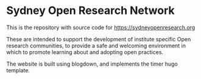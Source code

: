 
<!-- README.md is generated from README.Rmd. Please edit that file -->
Sydney Open Research Network
============================

This is the repository with source code for <https://sydneyopenresearch.org>

These are intended to support the development of institute specific Open research communities, to provide a safe and welcoming environment in which to promote learning about and adopting open practices.

The website is built using blogdown, and implements the timer hugo template.
